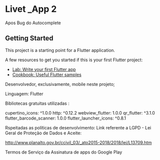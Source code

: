 # Livet _App 2

Apos Bug do Autocomplete

## Getting Started

This project is a starting point for a Flutter application.

A few resources to get you started if this is your first Flutter project:

- [Lab: Write your first Flutter app](https://flutter.dev/docs/get-started/codelab)
- [Cookbook: Useful Flutter samples](https://flutter.dev/docs/cookbook)

Desenvolvedor, exclusivamente, mobile neste projeto;

Linguagem: Flutter

Bibliotecas gratuitas utilizadas :

cupertino_icons: ^1.0.0
http: ^0.12.2
webview_flutter: 1.0.0
qr_flutter: ^3.1.0
flutter_barcode_scanner: 1.0.0
flutter_launcher_icons: ^0.8.1

Rspeitadas as políticas de desenvolvimento: 
Link referente a LGPD - Lei Geral de Proteção de Dados e Aceite:

http://www.planalto.gov.br/ccivil_03/_ato2015-2018/2018/lei/L13709.htm

Termos de Serviço da Assinatura de apps do Google Play
